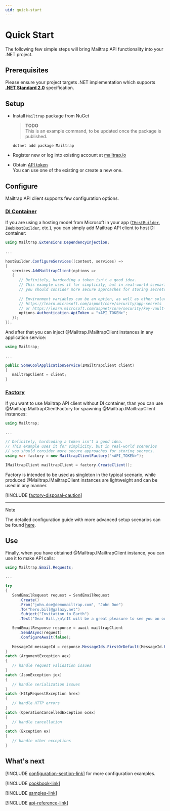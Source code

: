 ```yaml
---
uid: quick-start
---
```



# Quick Start
The following few simple steps will bring Mailtrap API functionality into your .NET project.


## Prerequisites
Please ensure your project targets .NET implementation which supports [**.NET Standard 2.0**](https://dotnet.microsoft.com/platform/dotnet-standard#versions) specification.


## Setup
- Install `Mailtrap` package from NuGet  
  > **TODO**  
  > This is an example command, to be updated once the package is published.  
  ```console
  dotnet add package Mailtrap
  ```

- Register new or log into existing account at [mailtrap.io](https://mailtrap.io/register/signup?ref=maitrap-dotnet)

- Obtain [API token](https://mailtrap.io/api-tokens)  
  You can use one of the existing or create a new one.


## Configure
Mailtrap API client supports few configuration options.

### [DI Container](#tab/di)
If you are using a hosting model from Microsoft in your app ([`IHostBuilder`](https://learn.microsoft.com/en-us/dotnet/api/microsoft.extensions.hosting.ihostbuilder), [`IWebHostBuilder`](https://learn.microsoft.com/dotnet/api/microsoft.aspnetcore.hosting.iwebhostbuilder), etc.), you can simply add Mailtrap API client to host DI container:
```csharp
using Mailtrap.Extensions.DependencyInjection;
   
...
   
hostBuilder.ConfigureServices((context, services) =>
{
   services.AddMailtrapClient(options =>
   {
      // Definitely, hardcoding a token isn't a good idea.
      // This example uses it for simplicity, but in real-world scenarios
      // you should consider more secure approaches for storing secrets.
         
      // Environment variables can be an option, as well as other solutions:
      // https://learn.microsoft.com/aspnet/core/security/app-secrets
      // or https://learn.microsoft.com/aspnet/core/security/key-vault-configuration
      options.Authentication.ApiToken = "<API_TOKEN>";
   });
});   
```
And after that you can inject @Mailtrap.IMailtrapClient instances in any application service:
```csharp
using Mailtrap;
   
...

public SomeCoolApplicationService(IMailtrapClient client)
{
   mailtrapClient = client;
}
```


### [Factory](#tab/factory)
If you want to use Mailtrap API client without DI container, than you can use @Mailtrap.MailtrapClientFactory for spawning @Mailtrap.IMailtrapClient instances:
```csharp
using Mailtrap;

...

// Definitely, hardcoding a token isn't a good idea.
// This example uses it for simplicity, but in real-world scenarios
// you should consider more secure approaches for storing secrets.
using var factory = new MailtrapClientFactory("<API_TOKEN>");

IMailtrapClient mailtrapClient = factory.CreateClient();
```

Factory is intended to be used as singleton in the typical scenario, while produced @Mailtrap.IMailtrapClient instances are lightweight and can be used in any manner.

[!INCLUDE [factory-disposal-caution](../includes/factory-disposal-caution.md)]

---

> [!NOTE]  
> The detailed configuration guide with more advanced setup scenarios can be found [here](xref:configuration-model).


## Use
Finally, when you have obtained @Mailtrap.IMailtrapClient instance, you can use it to make API calls:
```csharp
using Mailtrap.Email.Requests;

...

try 
{
   SendEmailRequest request = SendEmailRequest
      .Create()
      .From("john.doe@demomailtrap.com", "John Doe")
      .To("hero.bill@galaxy.net")
      .Subject("Invitation to Earth")
      .Text("Dear Bill,\n\nIt will be a great pleasure to see you on our blue planet next weekend.\n\nBest regards, John.");

   SendEmailResponse response = await mailtrapClient
      .SendAsync(request)
      .ConfigureAwait(false);
      
   MessageId messageId = response.MessageIds.FirstOrDefault(MessageId.Empty);
}
catch (ArgumentException aex)
{
   // handle request validation issues
}
catch (JsonException jex)
{
   // handle serialization issues
}
catch (HttpRequestException hrex)
{
   // handle HTTP errors
}
catch (OperationCancelledException ocex)
{
   // handle cancellation
}
catch (Exception ex)
{
   // handle other exceptions
}   
```


## What's next
[!INCLUDE [configuration-section-link](../includes/configuration-section-link.md)] for more configuration examples.

[!INCLUDE [cookbook-link](../includes/cookbook-link.md)]

[!INCLUDE [samples-link](../includes/samples-link.md)]

[!INCLUDE [api-reference-link](../includes/api-reference-link.md)]
